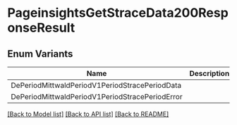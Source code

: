 # PageinsightsGetStraceData200ResponseResult

## Enum Variants

| Name | Description |
|---- | -----|
| DePeriodMittwaldPeriodV1PeriodStracePeriodData |  |
| DePeriodMittwaldPeriodV1PeriodStracePeriodError |  |

[[Back to Model list]](../README.md#documentation-for-models) [[Back to API list]](../README.md#documentation-for-api-endpoints) [[Back to README]](../README.md)


